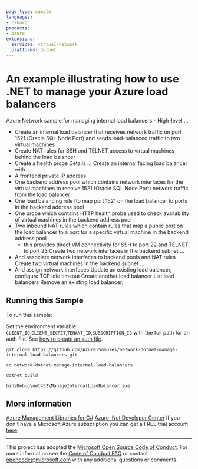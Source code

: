 ```yaml
---
page_type: sample
languages:
- csharp
products:
- azure
extensions:
  services: virtual-network
  platforms: dotnet
---
```


# An example illustrating how to use .NET to manage your Azure load balancers #

 Azure Network sample for managing internal load balancers -
 High-level ...
 - Create an internal load balancer that receives network traffic on
   port 1521 (Oracle SQL Node Port) and sends load-balanced traffic
   to two virtual machines
 - Create NAT rules for SSH and TELNET access to virtual
   machines behind the load balancer
 - Create a health probe
 Details ...
 Create an internal facing load balancer with ...
 - A frontend private IP address
 - One backend address pool which contains network interfaces for the virtual
   machines to receive 1521 (Oracle SQL Node Port) network traffic from the load balancer
 - One load balancing rule fto map port 1521 on the load balancer to
   ports in the backend address pool
 - One probe which contains HTTP health probe used to check availability
   of virtual machines in the backend address pool
 - Two inbound NAT rules which contain rules that map a public port on the load
   balancer to a port for a specific virtual machine in the backend address pool
   - this provides direct VM connectivity for SSH to port 22 and TELNET to port 23
 Create two network interfaces in the backend subnet ...
 - And associate network interfaces to backend pools and NAT rules
 Create two virtual machines in the backend subnet ...
 - And assign network interfaces
 Update an existing load balancer, configure TCP idle timeout
 Create another load balancer
 List load balancers
 Remove an existing load balancer.


## Running this Sample ##

To run this sample:

Set the environment variable `CLIENT_ID`,`CLIENT_SECRET`,`TENANT_ID`,`SUBSCRIPTION_ID` with the full path for an auth file. See [how to create an auth file](https://github.com/Azure/azure-libraries-for-net/blob/master/AUTH.md).

    git clone https://github.com/Azure-Samples/network-dotnet-manage-internal-load-balancers.git

    cd network-dotnet-manage-internal-load-balancers

    dotnet build

    bin\Debug\net452\ManageInternalLoadBalancer.exe

## More information ##

[Azure Management Libraries for C#](https://github.com/Azure/azure-sdk-for-net)
[Azure .Net Developer Center](https://azure.microsoft.com/en-us/develop/net/)
If you don't have a Microsoft Azure subscription you can get a FREE trial account [here](http://go.microsoft.com/fwlink/?LinkId=330212)

---

This project has adopted the [Microsoft Open Source Code of Conduct](https://opensource.microsoft.com/codeofconduct/). For more information see the [Code of Conduct FAQ](https://opensource.microsoft.com/codeofconduct/faq/) or contact [opencode@microsoft.com](mailto:opencode@microsoft.com) with any additional questions or comments.
